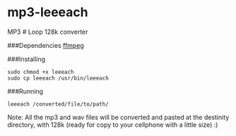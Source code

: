 # mp3-leeeach
MP3 # Loop 128k converter

###Dependencies
[ffmpeg](https://github.com/FFmpeg/FFmpeg)

###Installing
```
sudo chmod +x leeeach
sudo cp leeeach /usr/bin/leeeach
```

###Running
```
leeeach /converted/file/to/path/
```

Note: All the mp3 and wav files will be converted and pasted at the destinity directory, with 128k (ready for copy to your cellphone with a little size) :) 
